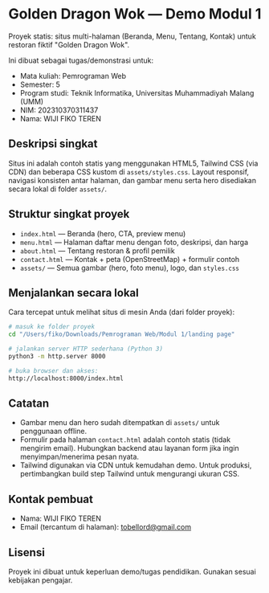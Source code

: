 # Golden Dragon Wok — Demo Modul 1

Proyek statis: situs multi-halaman (Beranda, Menu, Tentang, Kontak) untuk restoran fiktif "Golden Dragon Wok".

Ini dibuat sebagai tugas/demonstrasi untuk:

- Mata kuliah: Pemrograman Web
- Semester: 5
- Program studi: Teknik Informatika, Universitas Muhammadiyah Malang (UMM)
- NIM: 202310370311437
- Nama: WIJI FIKO TEREN

Deskripsi singkat
------------------
Situs ini adalah contoh statis yang menggunakan HTML5, Tailwind CSS (via CDN) dan beberapa CSS kustom di `assets/styles.css`. Layout responsif, navigasi konsisten antar halaman, dan gambar menu serta hero disediakan secara lokal di folder `assets/`.

Struktur singkat proyek
----------------------

- `index.html` — Beranda (hero, CTA, preview menu)
- `menu.html` — Halaman daftar menu dengan foto, deskripsi, dan harga
- `about.html` — Tentang restoran & profil pemilik
- `contact.html` — Kontak + peta (OpenStreetMap) + formulir contoh
- `assets/` — Semua gambar (hero, foto menu), logo, dan `styles.css`

Menjalankan secara lokal
------------------------

Cara tercepat untuk melihat situs di mesin Anda (dari folder proyek):

```bash
# masuk ke folder proyek
cd "/Users/fiko/Downloads/Pemrograman Web/Modul 1/landing page"

# jalankan server HTTP sederhana (Python 3)
python3 -m http.server 8000

# buka browser dan akses:
http://localhost:8000/index.html
```

Catatan
------
- Gambar menu dan hero sudah ditempatkan di `assets/` untuk penggunaan offline.
- Formulir pada halaman `contact.html` adalah contoh statis (tidak mengirim email). Hubungkan backend atau layanan form jika ingin menyimpan/menerima pesan nyata.
- Tailwind digunakan via CDN untuk kemudahan demo. Untuk produksi, pertimbangkan build step Tailwind untuk mengurangi ukuran CSS.

Kontak pembuat
---------------
- Nama: WIJI FIKO TEREN
- Email (tercantum di halaman): tobellord@gmail.com

Lisensi
-------
Proyek ini dibuat untuk keperluan demo/tugas pendidikan. Gunakan sesuai kebijakan pengajar.
